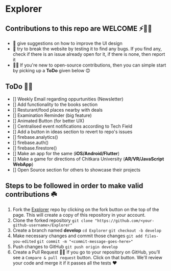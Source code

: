 # Explorer

## Contributions to this repo are WELCOME ⚡️🙌🏻
- :art: give suggestions on how to improve the UI design
- :hammer: try to break the website by testing it to find any bugs. If you find any, check if there is an issue already open for it, if there is none, then report it 
- 🤸🏻 If you're new to open-source contributions, then you can simple start by picking up a **ToDo** given below 😊

## ToDo 🤸🏻
- [] Weekly Email regarding oppurtunities (Newsletter)
- [] Add functionality to the books section
- [] Resturant/food places nearby with deals
- [] Examination Reminder (big feature)
- [] Animated Button (for better UX) 
- [] Centralised event notifications according to Tech Field
- [] Add a button in ideas section to revert to repo's issues
- [] firebase.analytics()
- [] firebase.auth()
- [] firebase.firestore()
- [] Make an app for the same (**iOS/Android/Flutter**)
- [] Make a game for directions of Chitkara University (**AR/VR/JavaScript WebApp**)
- [] Open Source section for others to showcase their projects

## Steps to be followed in order to make valid contributions ☘️

1. Fork the [Explorer](https://github.com/KushalBhanot/Explorer) repo by clicking on the fork button on the top of the page. This will create a copy of this repository in your account.
2. Clone the forked repository
`git clone "https://github.com/<your-github-username>/Explorer"`
3. Create a branch named **develop**
	`cd Explorer`
	`git checkout -b develop`
4. Make necessary changes and commit those changes
	`git add files-you-edited`
	`git commit -m "<commit-message-goes-here>"`
5. Push changes to GitHub
	`git push origin develop`
6. Create a Pull Request 🤟🏻
	If you go to your repository on GitHub, you’ll see a `Compare & pull request` button. Click on that button. We'll review your code and merge it if it passes all the tests ❤️
